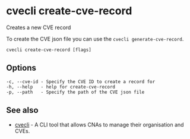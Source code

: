 # cvecli create-cve-record

Creates a new CVE record

To create the CVE json file you can use the `cvecli generate-cve-record`.

```shell
cvecli create-cve-record [flags]
```

## Options

```
-c, --cve-id - Specify the CVE ID to create a record for
-h, --help   - help for create-cve-record
-p, --path   - Specify the path of the CVE json file
```

## See also

* [cvecli](/cmd/cvecli) - A CLI tool that allows CNAs to manage their organisation and CVEs.